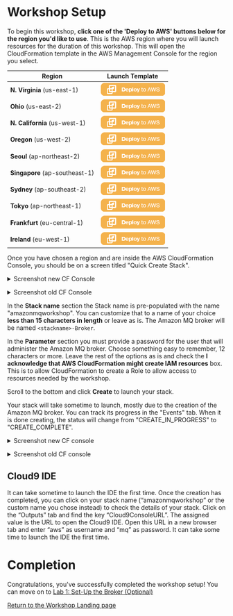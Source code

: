 # Workshop Setup

To begin this workshop, **click one of the 'Deploy to AWS' buttons below for the region you'd like to use**. This is the AWS region where you will launch resources for the duration of this workshop. This will open the CloudFormation template in the AWS Management Console for the region you select.

Region | Launch Template
------------ | -------------
**N. Virginia** (us-east-1) | [![Launch Amazon MQ Workshop Stack into N. Virginia with CloudFormation](/images/deploy-to-aws.png)](https://console.aws.amazon.com/cloudformation/home?region=us-east-1#/stacks/create/review?stackName=amazonmqworkshop&templateURL=https://s3.amazonaws.com/amazon-mq-workshop/CreateAmazonMQWorkshop.json)
**Ohio** (us-east-2) | [![Launch Amazon MQ Workshop Stack into Ohio with CloudFormation](/images/deploy-to-aws.png)](https://console.aws.amazon.com/cloudformation/home?region=us-east-2#/stacks/create/review?stackName=amazonmqworkshop&templateURL=https://s3.amazonaws.com/amazon-mq-workshop/CreateAmazonMQWorkshop.json)
**N. California** (us-west-1) | [![Launch Amazon MQ Workshop Stack into N. California with CloudFormation](/images/deploy-to-aws.png)](https://console.aws.amazon.com/cloudformation/home?region=us-west-1#/stacks/create/review?stackName=amazonmqworkshop&templateURL=https://s3.amazonaws.com/amazon-mq-workshop/CreateAmazonMQWorkshop.json)
**Oregon** (us-west-2) | [![Launch Amazon MQ Workshop Stack into Oregon with CloudFormation](/images/deploy-to-aws.png)](https://console.aws.amazon.com/cloudformation/home?region=us-west-2#/stacks/create/review?stackName=amazonmqworkshop&templateURL=https://s3.amazonaws.com/amazon-mq-workshop/CreateAmazonMQWorkshop.json)
**Seoul** (ap-northeast-2) | [![Launch Amazon MQ Workshop Stack into Seoul with CloudFormation](/images/deploy-to-aws.png)](https://console.aws.amazon.com/cloudformation/home?region=ap-northeast-2#/stacks/create/review?stackName=amazonmqworkshop&templateURL=https://s3.amazonaws.com/amazon-mq-workshop/CreateAmazonMQWorkshop.json)
**Singapore** (ap-southeast-1) | [![Launch Amazon MQ Workshop Stack into Singapore with CloudFormation](/images/deploy-to-aws.png)](https://console.aws.amazon.com/cloudformation/home?region=ap-southeast-1#/stacks/create/review?stackName=amazonmqworkshop&templateURL=https://s3.amazonaws.com/amazon-mq-workshop/CreateAmazonMQWorkshop.json)
**Sydney** (ap-southeast-2) | [![Launch Amazon MQ Workshop Stack into Sydney with CloudFormation](/images/deploy-to-aws.png)](https://console.aws.amazon.com/cloudformation/home?region=ap-southeast-2#/stacks/create/review?stackName=amazonmqworkshop&templateURL=https://s3.amazonaws.com/amazon-mq-workshop/CreateAmazonMQWorkshop.json)
**Tokyo** (ap-northeast-1) | [![Launch Amazon MQ Workshop Stack into Tokyo with CloudFormation](/images/deploy-to-aws.png)](https://console.aws.amazon.com/cloudformation/home?region=ap-northeast-1#/stacks/create/review?stackName=amazonmqworkshop&templateURL=https://s3.amazonaws.com/amazon-mq-workshop/CreateAmazonMQWorkshop.json)
**Frankfurt** (eu-central-1) | [![Launch Amazon MQ Workshop Stack into Frankfurt with CloudFormation](/images/deploy-to-aws.png)](https://console.aws.amazon.com/cloudformation/home?region=eu-central-1#/stacks/create/review?stackName=amazonmqworkshop&templateURL=https://s3.amazonaws.com/amazon-mq-workshop/CreateAmazonMQWorkshop.json)
**Ireland** (eu-west-1) | [![Launch Amazon MQ Workshop Stack into Ireland with CloudFormation](/images/deploy-to-aws.png)](https://console.aws.amazon.com/cloudformation/home?region=eu-west-1#/stacks/create/review?stackName=amazonmqworkshop&templateURL=https://s3.amazonaws.com/amazon-mq-workshop/CreateAmazonMQWorkshop.json)


Once you have chosen a region and are inside the AWS CloudFormation Console, you should be on a screen titled "Quick Create Stack".

<details><summary>Screenshot new CF Console</summary><p>

![Amazon MQ workshop setup step 2](/images/labsetup-1.png)

</p></details><p/>

<details><summary>Screenshot old CF Console</summary><p>

![Amazon MQ workshop setup step 2](/images/labsetup-1-old.png)

</p></details><p/>

In the **Stack name** section the Stack name is pre-populated with the name "amazonmqworkshop". You can customize that to a name of your choice **less than 15 characters in length** or leave as is. 
The Amazon MQ broker will be named `<stackname>-Broker`.

In the **Parameter** section you must provide a password for the user that will administer the Amazon MQ broker. Choose something easy to remember, 12 characters or more. 
Leave the rest of the options as is and check the **I acknowledge that AWS CloudFormation might create IAM resources** box. This is to allow CloudFormation to create a Role to allow access to resources needed by the workshop.


Scroll to the bottom and click **Create** to launch your stack.

Your stack will take sometime to launch, mostly due to the creation of the Amazon MQ broker. You can track its progress in the "Events" tab. When it is done creating, the status will change from "CREATE_IN_PROGRESS" to "CREATE_COMPLETE".

<details><summary>Screenshot new CF console</summary><p>

![Amazon MQ workshop setup step 2](/images/labsetup-2.png)

</p></details><p/>

<details><summary>Screenshot old CF console</summary><p>

![Amazon MQ workshop setup step 2](/images/labsetup-2-old.png)

</p></details><p/>

## Cloud9 IDE

It can take sometime to launch the IDE the first time.
Once the creation has completed, you can click on your stack name (“amazonmqworkshop” or the custom name you chose instead) to check the details of your stack. Click on the “Outputs” tab and find the key “Cloud9ConsoleURL”. The assigned value is the URL to open the Cloud9 IDE. Open this URL in a new browser tab and enter “aws” as username and “mq” as password. It can take some time to launch the IDE the first time.

# Completion

Congratulations, you've successfully completed the workshop setup! You can move on to [Lab 1: Set-Up the Broker (Optional)](/labs/lab-1.md)

[Return to the Workshop Landing page](/README.md)
